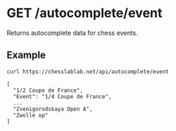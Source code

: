 # GET /autocomplete/event

Returns autocomplete data for chess events.

## Example

```text
curl https://chesslablab.net/api/autocomplete/event
```

```text
[
  "1/2 Coupe de France",
  "Event": "1/4 Coupe de France",
  ...
  "Zvenigorodskaya Open A",
  "Zwolle op"
]
```

